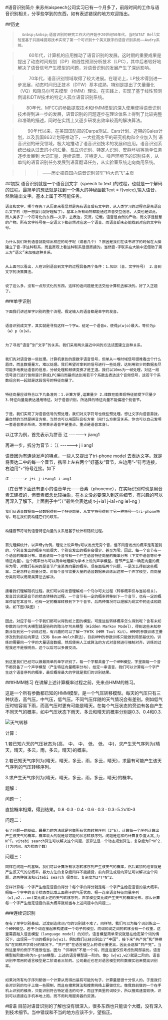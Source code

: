 #语音识别简介
来苏州aispeech公司实习已有一个月多了，前段时间的工作与语音识别相关，分享些学到的东西，如有表述错误的地方欢迎指出。

##历史
>       &nbsp;&nbsp;语音识别的研究工作大约开始于20世纪50年代，当时AT&T Bell实验室基于共振峰提取技术实现了第一个可识别十个英文数字的语音识别系统——Audry系统。

>　　&nbsp;&nbsp;60年代，计算机的应用推动了语音识别的发展。这时期的重要成果是提出了动态时间规划（DP）和线性预测分析技术（LPC），其中后者较好地解决了语音信号产生模型的问题，对语音识别的发展产生了深远影响。

>　　&nbsp;&nbsp;70年代，语音识别领域取得了较大进展。在理论上，LP技术得到进一步发展，动态时间归正技术（DTW）基本成熟，特别是提出了矢量量化（VQ）和隐马尔可夫模型（HMM）理论。在实践上，实现了基于线性预测倒谱和DTW技术的特定人孤立语音识别系统。

>　　80年代，MFCC的参数提取技术和HMM模型的深入使用使得语音识别技术得到进一步的发展，语音识别的问题逐步在理论体系上得到了比较完整和准确的描述，同时在实践上又逐步研发出效率较高的解决算法。

>　 　90年代以来，在美国国防部的Darpa测试、Ears计划、近期的Gales计划，以及我国863计划等推动下，一大批高水平的研究机构和企业加入到 语音识别的研究领域，极大地推动了语音识别技术的发展和应用。语音识别系统已经从过去的小词汇量、孤立词识别、特定人识别、安静环境等简单任务逐步发展到 大词汇量、连续语音、非特定人、噪声环境下的识别任务，从单纯的语音识别任务发展到语音翻译任务，从实验室系统走向商用系统。

>>>——历史摘自国内语音识别领军“科大讯飞“主页


##初探
	语音识别就是一个语音到文字（speech to text )的过程，也就是一个解码的过程。最简单的想法就是找到一个伟大的神秘函数Text = f(voice),输入语音，然后输出文字。基本上属于不可能任务。
	

	语音和文字，哪个在先？从历史来看显然是先有语音后有文字的，从人类学习的过程也是先语音后文字的（想一想婴儿就好理解了）。基本上所有动物都能通过声音交互信息，人类也是如此，而人类多了一个符号化的东西——文字，去表达，交流，记载。语音是自然的产物，而文字是智慧的产物。所有文字符号在一定语义下都必然对应这一个语音，而语音却未必能找到对应的文字符号。
	

	为什么我们听到语音就能得出相应的句子呢（或者几个）？原因是我们在读书识字的时候在大脑建立了音-字这种联系，而且直观上看这种联系是很直接的。当然音-字联系在大脑中还借助了第三方“语义”来加强这种关系。
	

	从上面可以看出，人在识别语音到文字的过程具备两个条件：1.知识（音，文字符号） 2.音到文字的决策算法。
	

	说了这么多，没有一点形式化的东西，这样的话问题是无法交给计算机去解决的。好了入正题了。
	

###单字识别
	
	下面我们讲述单字识别的整个流程。假定输入的语音都是单字的发音。
	

	语音识别成文字，其实就是寻找这样一个字w，给定一个语音o，使得p(w|o)最大。等价为p（w）p（o|w）。
      

	为了寻找“语音”到“文字”的关系，我们采用两头逼近中间的方法试图建立这种关系。
	
	
	我们先对语音做一些处理。计算机拿到的是数字语音信号，但单从一堆时域信号很难看出个什么眉目，而且数据量大，难以处理。我们希望对拿到的信号进行一些处理，达到用较少的数据去尽可能多地表达语音的信息，分帧处理和频谱变换才是王道。我们以10ms为一帧处理，对这一段信号进行进行倒频谱计算或LPC编码而最终达到用若干个系数去表达这个音频信号，这若干个系数组合到一起就是这段信号的特征向量了。
	
	
	特征向量应该符合以下几条准则：1.计算方便,运算量少 2.维数在能表现特征前提下尽量少 3.特征向量能表达通用特征。对于语音识别，所选择的特征向量不能偏袒个别音节。
	

	于是，我们实现了对语音信号的预处理，我们对文字符号也做些预处理。想让文字向语音靠拢，最自然的当然是拼音方案，当然也可以用国际音标方案（用什么方案没关系，你也可以自己发明一套语音表示系统，怎样表示语音不是重点，重点是语音本身）。
	

以江字为例，首先表示为拼音
	江 ------> jiang1
	
	
再进一步，拆分为音节：
	江 ------> j i ang1


语音因为有连读发声的特点，一些人又提出了tri-phone model 去表达文字。就是将表达二中的每一个音节，携带上左右两个”好基友“音节，左边用“-”符号连接，右边用“+“符号连接。如下

	江 ------> j+i j-i+ang1 i-ang1

（在音节下面还有更小的语音单元——音素（phoneme），在实际识别时也是用音素去建模的，但音素概念比较抽象，在本文没必要深入到这些细节，有兴趣的可以再深入了解下。上面例子中“江”最终会表达成 t-j+ia1 j-ia1+ng ie1-ng ）


	我们从语音数据每一帧数据得到一个特征向量，从文字符号得到了另一种符号——tri-phone符号。现在我们要构建它们的联系。
	

	构建音节符号到语音特征向量的关系是基于统计和随机过程。
	
	
	首先理解统计，以声母y为例，理论上说声母y可以发出无穷个音，但不同音发出的概率是有差别的，个别音发出的概率可能很大，个别音发出的概率会很少，甚至为零。因此，每一个音节有一个语音的概率分布，或者说每一个音节有一个产生语音特征向量的概率分布（下文中语音等价于特征向量）。这个概率分布可以简单地理解为学术上说的声学模型。音节产生某一确定向量的概率为零，对我们有用的是音节产生某类向量的概率。现在面临两个问题，一是怎么得到这些概率，二是怎样让向量分类。对每个音节需要大量的语音数据来训练出这样一个声学模型，而向量分类则可以用聚类算法去解决。
	

	接着我们理解随机过程。我们可以将发音理解成一个马尔可夫过程（转移概率仅与当前相关）。发音其实就是音节的状态转移的过程。一个音节有一定的概率转移到下一个音节，也有一定的概率停留在本音节，也有一定的概率转移到下下个音节，后两种情况可以理解为现实中的连读和跳读。如下图(缺图）:
	
	
	因此，对应于每一个字我们都可以得到如上图的模型。可是这些转移概率怎么得到呢？含有未知参数的马尔可夫模型就是俗称的隐马尔可夫模型（Hidden Markov Model），得到这些未知参数涉及到另一个训练过程，有兴趣的可以了解一下HTK（HMM Tool Kit）。HMM的参数训练主要涉及到到前后向算法（又称 Baum-Welch算法）。目前HMM的参数训练只能做到局部最优的。训练的需要同一个字的大量语音数据，然后使用人工或算法的方式对音频进行强制对齐。训练的过程我还不是很明白，这个以后可以多做交流。


	到这里我们已经可以做最简单的单字识别了。每一个字都具备了一个HMM模型，字里面每一个音节都具备了一个声学模型（产生特征向量概率分布），给定一串语音，我们可以计算每一个字产生这个语音序列的概率，最后概率最大的字就是我们的识别结果。
	

###HMM练习
在讲解上述计算概率过程之前，先来点HMM的练习。
	
这是一个所有参数都已知的HMM模型，是一个气压转移模型。每天的气压只有三种状态，高气压，中气压，低气压。不同气压伴随的天气情况会有差别。例如低气压时较容易下雨，而高气压时更有可能是晴天。在每个气压状态的旁边有各自产生不同天气的概率，如中气压状态下雨天、多云和晴天的概率分别是0.3、0.4和0.3.

![天气转移]("/image/天气转移.png“)

计算：

1.若已知六天的气压状态为{高，  中，    中，  低，  低，  中}，求产生天气序列为{晴天，晴天，多云，雨，多云，晴天}的概率。

2.若已知天气序列为{晴天，晴天，多云，雨，多云，晴天}，求最有可能产生该天气序列的气压转移序列。

3.求产生天气序列为{晴天，晴天，多云，雨，多云，晴天}的概率。

题解：

问题一：

直接概率相乘，得到结果。0.8 ·0.3 · 0.4 · 0.6 · 0.3 · 0.3=5.2x10-3

问题二：

	有了问题一的基础，最暴力的方法就是穷举所有状态转移序列（3^6)，计算每一个序列计算出产生该天气的概率，概率最大的就是最可能的状态转移序列。问题是这样的计算复杂度太高,为N^T。vitebi search算法可以解决这个问题，该算法是一个动态规划算法，复杂度为T*N^2.(T为时间，N为状态个数）

问题三：

	同样在问题一的基础，我们可以计算所有状态转移序列产生该天气的概率，然后累加的结果就是产生该天气的总概率。暴力方法的复杂度同样不能接受，前向算法或后向算法可以解决这个问题，这两种算法和vitebi search 很类似，复杂度为2*T*N^2.

	怎样计算每一个字产生给定语音的得分？每个字的得分就是每一个字产生给定语音的最大概率。把每一个字中的音节状态类比成上面例子的气压状态，把一连串语音特征向量序列（o1,o2...on)类比成上述的天气转移序列，声学模型类比成产生天气的概率分布。那么计算每一个字产生给定语音的最大概率就相当与上述问题中的问题二。

###连续词识别

	在有了单字识别基础，过渡到连续词/句的识别就不难了。同样地，我们可以为每个词训练出一个HMM模型。若干个词连接起来构建成一个句子的模型。而词和词之间的转移会有一个权重，这里需要融入语言模型（language model）的知识。语言模型简单来说就是在给定某个词的情况下，出现另一个词的概率p(w|w1)。例如我们已经识别出了“中国”，接下来“共产党”和“供禅挡”在同样声学得分的情况下，“共产党”在语言模型上的得分要更高，因此会选择“共产党”。当然这里举的例子不是很恰当，因为 “供禅挡”不是一个词，而且这里仅仅考虑到局部最优。语言模型按阶数n称为n-gram模型。上述的语言模型是一阶的。像p（w|w1,w2)就是二阶的。语音识别中常用的语言模型是二阶或者三阶的。公司最近也在对语言模型的阶数做实验来提高识别率。
	

	如果对所有句子序列都做一个计算从而得出最有可能的句子，计算量是很十分惊人的。于是我们会对识别的句子上做一些限制，而且在搜索算法和搜索网络上要做优化。像我目前做的一个在手机上识别的模块，只能识别符合特定语法的句子，而且字典里的词较少，所以搜索速度较快，识别可以直接在手机本地上跑，而不用利用服务器的资源。
	

#结语
	目前对语音识别的了解也没有很深入，很多东西也只能谈个大概，没有深入到技术细节。当中错误和不当的地方应该不少，望指正。
